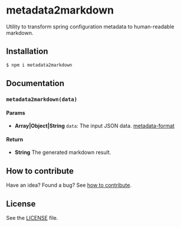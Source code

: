 
















# metadata2markdown

Utility to transform spring configuration metadata to human-readable markdown.




## Installation

```sh
$ npm i metadata2markdown
```
















## Documentation





### `metadata2markdown(data)`

#### Params
- **Array|Object|String** `data`: The input JSON data. [metadata-format](https://docs.spring.io/spring-boot/docs/current/reference/html/appendix-configuration-metadata.html#configuration-metadata-format)

#### Return
- **String** The generated markdown result.






## How to contribute
Have an idea? Found a bug? See [how to contribute][contributing].



## License
See the [LICENSE][license] file.


[license]: /LICENSE
[contributing]: /CONTRIBUTING.md
[docs]: /DOCUMENTATION.md
